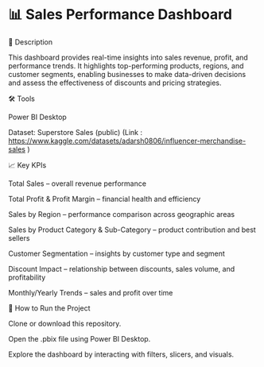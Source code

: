 # 📊 Sales Performance Dashboard
📝 Description

This dashboard provides real-time insights into sales revenue, profit, and performance trends. It highlights top-performing products, regions, and customer segments, enabling businesses to make data-driven decisions and assess the effectiveness of discounts and pricing strategies.

🛠 Tools

Power BI Desktop

Dataset: Superstore Sales (public) (Link : https://www.kaggle.com/datasets/adarsh0806/influencer-merchandise-sales )

📈 Key KPIs

Total Sales – overall revenue performance

Total Profit & Profit Margin – financial health and efficiency

Sales by Region – performance comparison across geographic areas

Sales by Product Category & Sub-Category – product contribution and best sellers

Customer Segmentation – insights by customer type and segment

Discount Impact – relationship between discounts, sales volume, and profitability

Monthly/Yearly Trends – sales and profit over time

🚀 How to Run the Project

Clone or download this repository.

Open the .pbix file using Power BI Desktop.

Explore the dashboard by interacting with filters, slicers, and visuals.

